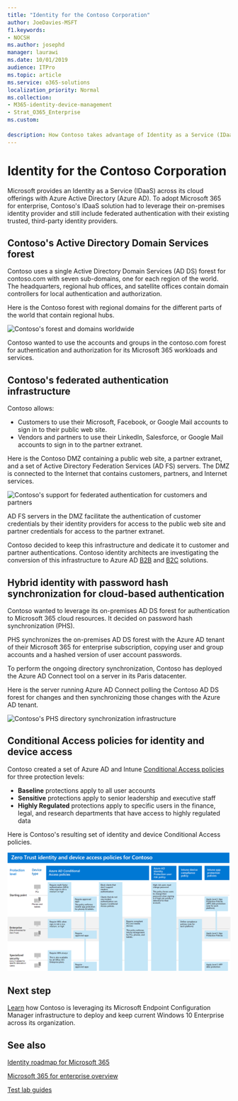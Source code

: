 ```yaml
---
title: "Identity for the Contoso Corporation"
author: JoeDavies-MSFT
f1.keywords:
- NOCSH
ms.author: josephd
manager: laurawi
ms.date: 10/01/2019
audience: ITPro
ms.topic: article
ms.service: o365-solutions
localization_priority: Normal
ms.collection: 
- M365-identity-device-management
- Strat_O365_Enterprise
ms.custom:

description: How Contoso takes advantage of Identity as a Service (IDaaS) and provides cloud-based authentication for its employees and federated authentication for its partners and customers.
---
```


# Identity for the Contoso Corporation

Microsoft provides an Identity as a Service (IDaaS) across its cloud offerings with Azure Active Directory (Azure AD). To adopt Microsoft 365 for enterprise, Contoso's IDaaS solution had to leverage their on-premises identity provider and still include federated authentication with their existing trusted, third-party identity providers.

## Contoso's Active Directory Domain Services forest

Contoso uses a single Active Directory Domain Services (AD DS) forest for contoso.com with seven sub-domains, one for each region of the world. The headquarters, regional hub offices, and satellite offices contain domain controllers for local authentication and authorization.

Here is the Contoso forest with regional domains for the different parts of the world that contain regional hubs.

![Contoso's forest and domains worldwide](../media/contoso-identity/contoso-identity-fig1.png)
 
Contoso wanted to use the accounts and groups in the contoso.com forest for authentication and authorization for its Microsoft 365 workloads and services.

## Contoso's federated authentication infrastructure

Contoso allows:

- Customers to use their Microsoft, Facebook, or Google Mail accounts to sign in to their public web site.
- Vendors and partners to use their LinkedIn, Salesforce, or Google Mail accounts to sign in to the partner extranet.

Here is the Contoso DMZ containing a public web site, a partner extranet, and a set of Active Directory Federation Services (AD FS) servers. The DMZ is connected to the Internet that contains customers, partners, and Internet services.

![Contoso's support for federated authentication for customers and partners](../media/contoso-identity/contoso-identity-fig2.png)
 
AD FS servers in the DMZ facilitate the authentication of customer credentials by their identity providers for access to the public web site and partner credentials for access to the partner extranet.

Contoso decided to keep this infrastructure and dedicate it to customer and partner authentications. Contoso identity architects are investigating the conversion of this infrastructure to Azure AD [B2B](https://docs.microsoft.com/azure/active-directory/b2b/hybrid-organizations) and [B2C](https://docs.microsoft.com/azure/active-directory-b2c/solution-articles) solutions.

## Hybrid identity with password hash synchronization for cloud-based authentication

Contoso wanted to leverage its on-premises AD DS forest for authentication to Microsoft 365 cloud resources. It decided on password hash synchronization (PHS).

PHS synchronizes the on-premises AD DS forest with the Azure AD tenant of their Microsoft 365 for enterprise subscription, copying user and group accounts and a hashed version of user account passwords. 

To perform the ongoing directory synchronization, Contoso has deployed the Azure AD Connect tool on a server in its Paris datacenter. 

Here is the server running Azure AD Connect polling the Contoso AD DS forest for changes and then synchronizing those changes with the Azure AD tenant.

![Contoso's PHS directory synchronization infrastructure](../media/contoso-identity/contoso-identity-fig4.png)
 
## Conditional Access policies for identity and device access

Contoso created a set of Azure AD and Intune [Conditional Access policies](identity-access-policies.md) for three protection levels:

- **Baseline** protections apply to all user accounts
- **Sensitive** protections apply to senior leadership and executive staff
- **Highly Regulated** protections apply to specific users in the finance, legal, and research departments that have access to highly regulated data

Here is Contoso's resulting set of identity and device Conditional Access policies.

![Contoso’s identity and device Conditional Access policies](../media/contoso-identity/contoso-identity-fig5.png)
 
## Next step

[Learn](contoso-win10.md) how Contoso is leveraging its Microsoft Endpoint Configuration Manager infrastructure to deploy and keep current Windows 10 Enterprise across its organization.

## See also

[Identity roadmap for Microsoft 365](identity-roadmap-microsoft-365.md)

[Microsoft 365 for enterprise overview](microsoft-365-overview.md)

[Test lab guides](m365-enterprise-test-lab-guides.md)
